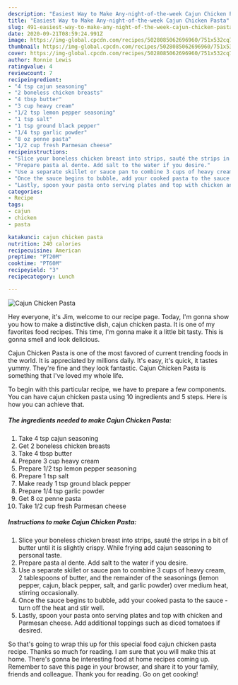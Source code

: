 ```yaml
---
description: "Easiest Way to Make Any-night-of-the-week Cajun Chicken Pasta"
title: "Easiest Way to Make Any-night-of-the-week Cajun Chicken Pasta"
slug: 491-easiest-way-to-make-any-night-of-the-week-cajun-chicken-pasta
date: 2020-09-21T08:59:24.991Z
image: https://img-global.cpcdn.com/recipes/5028085062696960/751x532cq70/cajun-chicken-pasta-recipe-main-photo.jpg
thumbnail: https://img-global.cpcdn.com/recipes/5028085062696960/751x532cq70/cajun-chicken-pasta-recipe-main-photo.jpg
cover: https://img-global.cpcdn.com/recipes/5028085062696960/751x532cq70/cajun-chicken-pasta-recipe-main-photo.jpg
author: Ronnie Lewis
ratingvalue: 4
reviewcount: 7
recipeingredient:
- "4 tsp cajun seasoning"
- "2 boneless chicken breasts"
- "4 tbsp butter"
- "3 cup heavy cream"
- "1/2 tsp lemon pepper seasoning"
- "1 tsp salt"
- "1 tsp ground black pepper"
- "1/4 tsp garlic powder"
- "8 oz penne pasta"
- "1/2 cup fresh Parmesan cheese"
recipeinstructions:
- "Slice your boneless chicken breast into strips, sauté the strips in a bit of butter until it is slightly crispy. While frying add cajun seasoning to personal taste."
- "Prepare pasta al dente. Add salt to the water if you desire."
- "Use a separate skillet or sauce pan to combine 3 cups of heavy cream, 2 tablespoons of butter, and the remainder of the seasonings (lemon pepper, cajun, black pepper, salt, and garlic powder) over medium heat, stirring occasionally."
- "Once the sauce begins to bubble, add your cooked pasta to the sauce - turn off the heat and stir well."
- "Lastly, spoon your pasta onto serving plates and top with chicken and Parmesan cheese. Add additional toppings such as diced tomatoes if desired."
categories:
- Recipe
tags:
- cajun
- chicken
- pasta

katakunci: cajun chicken pasta 
nutrition: 240 calories
recipecuisine: American
preptime: "PT20M"
cooktime: "PT60M"
recipeyield: "3"
recipecategory: Lunch

---
```



![Cajun Chicken Pasta](https://img-global.cpcdn.com/recipes/5028085062696960/751x532cq70/cajun-chicken-pasta-recipe-main-photo.jpg)

Hey everyone, it's Jim, welcome to our recipe page. Today, I'm gonna show you how to make a distinctive dish, cajun chicken pasta. It is one of my favorites food recipes. This time, I'm gonna make it a little bit tasty. This is gonna smell and look delicious.

Cajun Chicken Pasta is one of the most favored of current trending foods in the world. It is appreciated by millions daily. It's easy, it's quick, it tastes yummy. They're fine and they look fantastic. Cajun Chicken Pasta is something that I've loved my whole life.




To begin with this particular recipe, we have to prepare a few components. You can have cajun chicken pasta using 10 ingredients and 5 steps. Here is how you can achieve that.

<!--inarticleads1-->

##### The ingredients needed to make Cajun Chicken Pasta:

1. Take 4 tsp cajun seasoning
1. Get 2 boneless chicken breasts
1. Take 4 tbsp butter
1. Prepare 3 cup heavy cream
1. Prepare 1/2 tsp lemon pepper seasoning
1. Prepare 1 tsp salt
1. Make ready 1 tsp ground black pepper
1. Prepare 1/4 tsp garlic powder
1. Get 8 oz penne pasta
1. Take 1/2 cup fresh Parmesan cheese




<!--inarticleads2-->

##### Instructions to make Cajun Chicken Pasta:

1. Slice your boneless chicken breast into strips, sauté the strips in a bit of butter until it is slightly crispy. While frying add cajun seasoning to personal taste.
1. Prepare pasta al dente. Add salt to the water if you desire.
1. Use a separate skillet or sauce pan to combine 3 cups of heavy cream, 2 tablespoons of butter, and the remainder of the seasonings (lemon pepper, cajun, black pepper, salt, and garlic powder) over medium heat, stirring occasionally.
1. Once the sauce begins to bubble, add your cooked pasta to the sauce - turn off the heat and stir well.
1. Lastly, spoon your pasta onto serving plates and top with chicken and Parmesan cheese. Add additional toppings such as diced tomatoes if desired.




So that's going to wrap this up for this special food cajun chicken pasta recipe. Thanks so much for reading. I am sure that you will make this at home. There's gonna be interesting food at home recipes coming up. Remember to save this page in your browser, and share it to your family, friends and colleague. Thank you for reading. Go on get cooking!
